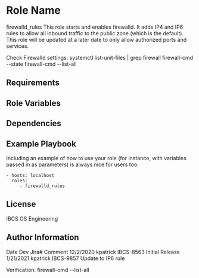 Role Name
=========
firewalld_rules
This role starts and enables firewalld.
It adds IP4 and IP6 rules to allow all inbound traffic to the public zone (which is the default).
This role will be updated at a later date to only allow authorized ports and services.

Check Firewalld settings:
systemctl list-unit-files | grep firewall
firewall-cmd --state
firewall-cmd --list-all

Requirements
------------


Role Variables
--------------


Dependencies
------------


Example Playbook
----------------

Including an example of how to use your role (for instance, with variables passed in as parameters) is always nice for users too:

    - hosts: localhost
      roles:
         - firewalld_rules

License
-------

IBCS OS Engineering

Author Information
------------------
Date		Dev		Jira#		Comment
12/2/2020	kpatrick	IBCS-8563	Initial Release
1/21/2021	kpatrick	IBCS-9857	Update to IP6 rule

Verification:
firewall-cmd --list-all
